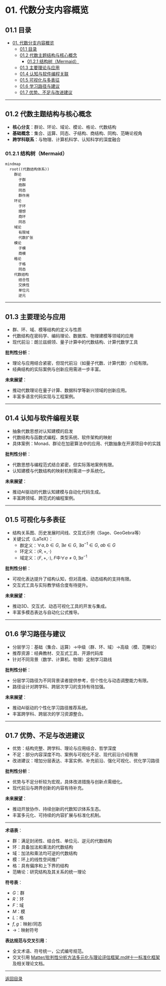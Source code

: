 # 01. 代数分支内容概览

## 01.1 目录

- [01. 代数分支内容概览](#01-代数分支内容概览)
  - [01.1 目录](#011-目录)
  - [01.2 代数主题结构与核心概念](#012-代数主题结构与核心概念)
    - [01.2.1 结构树（Mermaid）](#0121-结构树mermaid)
  - [01.3 主要理论与应用](#013-主要理论与应用)
  - [01.4 认知与软件编程关联](#014-认知与软件编程关联)
  - [01.5 可视化与多表征](#015-可视化与多表征)
  - [01.6 学习路径与建议](#016-学习路径与建议)
  - [01.7 优势、不足与改进建议](#017-优势不足与改进建议)

---

## 01.2 代数主题结构与核心概念

- **核心分支**：群论、环论、域论、模论、格论、代数结构
- **基础概念**：集合、运算、同态、子结构、商结构、同构、范畴论视角
- **跨学科联系**：与物理、计算机科学、认知科学的深度融合

### 01.2.1 结构树（Mermaid）

```mermaid
mindmap
  root((代数结构体系))
    群论
      子群
      商群
      同态
      群作用
    环论
      子环
      理想
      商环
      同态
    域论
      有限域
      代数扩张
    模论
      子模
      商模
    格论
      子格
      同态
    代数结构
      结合性
      交换性
      单位元
      逆元
```

---

## 01.3 主要理论与应用

- 群、环、域、模等结构的定义与性质
- 代数结构在密码学、编码理论、数据库、物理建模等领域的应用
- 现代前沿：朗兰兹纲领、量子计算中的代数结构、计算代数学工具

**批判性分析**：

- 理论与应用结合紧密，但现代前沿（如量子代数、计算代数）介绍有限。
- 经典结构的实际案例与创新应用需进一步丰富。

**未来展望**：

- 推动代数理论在量子计算、数据科学等新兴领域的创新应用。
- 丰富多语言代码实现与工程案例。

---

## 01.4 认知与软件编程关联

- 抽象代数思想对认知建模的启发
- 代数结构与函数式编程、类型系统、软件架构的映射
- 具体案例：Monad、群论在加密算法中的应用、代数抽象在开源项目中的实践

**批判性分析**：

- 代数思想与编程范式结合紧密，但实际落地案例有限。
- 认知建模与代数结构的映射机制需进一步系统化。

**未来展望**：

- 推动AI驱动的代数认知建模与自动化代码生成。
- 丰富跨领域、跨范式的编程案例。

---

## 01.5 可视化与多表征

- 结构关系图、历史发展时间线、交互式示例（Sage、GeoGebra等）
- 关键公式（LaTeX）：
  - 群定义：$\forall a,b \in G,\ \exists e \in G,\ \exists a^{-1} \in G,\ ab \in G$
  - 环定义：$\langle R, +, \cdot \rangle$
  - 域定义：$\langle F, +, \cdot \rangle$, $F$中$\forall a \neq 0, \exists a^{-1}$

**批判性分析**：

- 可视化表达提升了结构认知，但对高维、动态结构的支持有限。
- 交互式工具与实际教学结合度有待提升。

**未来展望**：

- 推动3D、交互式、动态可视化工具的开发与集成。
- 丰富多模态表达与自动化公式推导。

---

## 01.6 学习路径与建议

- 分层学习：基础（集合、运算）→中级（群、环、域）→高级（模、范畴论）
- 推荐资源：经典教材、交互式工具、开源代码库
- 针对不同背景（数学、计算机、物理）定制学习路线

**批判性分析**：

- 分层学习路径为不同背景读者提供参考，但个性化与动态调整能力有限。
- 路径设计对跨学科、跨层次学习的支持有待加强。

**未来展望**：

- 推动AI驱动的个性化学习路径推荐系统。
- 丰富跨学科、跨层次的学习资源整合。

---

## 01.7 优势、不足与改进建议

- 优势：结构完整、跨学科、理论与应用结合、哲学深度
- 不足：部分内容深度不均、案例与可视化不足、现代前沿介绍有限
- 改进建议：增加分层表达、丰富实例、补充前沿、强化可视化、优化学习路径

**批判性分析**：

- 优势与不足分析较为宏观，具体改进措施与创新点需细化。
- 现代前沿与跨界创新的内容有待补充。

**未来展望**：

- 推动开放协作、持续创新的代数知识体系生态。
- 丰富多元化、可持续的内容扩展与标准化机制。

---

**术语表**：

- 群：满足封闭性、结合性、单位元、逆元的代数结构
- 环：具备加法和乘法的代数结构
- 域：加法和乘法均可逆的代数结构
- 模：环上的线性空间推广
- 格：具有偏序和上下界的结构
- 范畴论：研究结构及其关系的统一理论

**符号表**：

- $G$：群
- $R$：环
- $F$：域
- $M$：模
- $L$：格
- $f, g$：映射/同态
- $\to$：映射符号

**表达规范与交叉引用**：

- 全文术语、符号统一，公式编号规范。
- 交叉引用 [Matter/批判性分析方法多元化与理论评估框架.md#十一标准化框架](../../../Matter/批判性分析方法多元化与理论评估框架.md#十一标准化框架) 及相关理论文档。

---

[返回目录](#011-目录)
